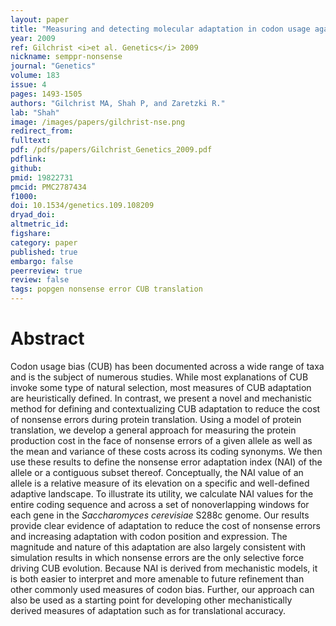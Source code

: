 ```yaml
---
layout: paper
title: "Measuring and detecting molecular adaptation in codon usage against nonsense errors during protein translation."
year: 2009
ref: Gilchrist <i>et al. Genetics</i> 2009
nickname: semppr-nonsense
journal: "Genetics"
volume: 183
issue: 4
pages: 1493-1505
authors: "Gilchrist MA, Shah P, and Zaretzki R."
lab: "Shah"
image: /images/papers/gilchrist-nse.png
redirect_from: 
fulltext: 
pdf: /pdfs/papers/Gilchrist_Genetics_2009.pdf
pdflink: 
github: 
pmid: 19822731
pmcid: PMC2787434
f1000: 
doi: 10.1534/genetics.109.108209
dryad_doi: 
altmetric_id: 
figshare: 
category: paper
published: true
embargo: false
peerreview: true
review: false
tags: popgen nonsense error CUB translation
---
```

# Abstract 

Codon usage bias (CUB) has been documented across a wide range of taxa and is the subject of numerous studies. While most explanations of CUB invoke some type of natural selection, most measures of CUB adaptation are heuristically defined. In contrast, we present a novel and mechanistic method for defining and contextualizing CUB adaptation to reduce the cost of nonsense errors during protein translation. Using a model of protein translation, we develop a general approach for measuring the protein production cost in the face of nonsense errors of a given allele as well as the mean and variance of these costs across its coding synonyms. We then use these results to define the nonsense error adaptation index (NAI) of the allele or a contiguous subset thereof. Conceptually, the NAI value of an allele is a relative measure of its elevation on a specific and well-defined adaptive landscape. To illustrate its utility, we calculate NAI values for the entire coding sequence and across a set of nonoverlapping windows for each gene in the <i>Saccharomyces cerevisiae</i> S288c genome. Our results provide clear evidence of adaptation to reduce the cost of nonsense errors and increasing adaptation with codon position and expression. The magnitude and nature of this adaptation are also largely consistent with simulation results in which nonsense errors are the only selective force driving CUB evolution. Because NAI is derived from mechanistic models, it is both easier to interpret and more amenable to future refinement than other commonly used measures of codon bias. Further, our approach can also be used as a starting point for developing other mechanistically derived measures of adaptation such as for translational accuracy.
